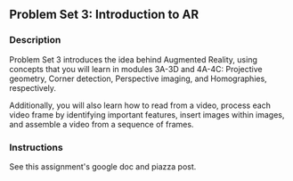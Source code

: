 ## Problem Set 3: Introduction to AR

### Description

Problem Set 3 introduces the idea behind Augmented Reality, using concepts that you will learn in modules 3A-3D and 4A-4C: Projective geometry, Corner detection, Perspective imaging, and Homographies, respectively.

Additionally, you will also learn how to read from a video, process each video frame by identifying important features, insert images within images, and assemble a video from a sequence of frames.

### Instructions

See this assignment's google doc and piazza post.